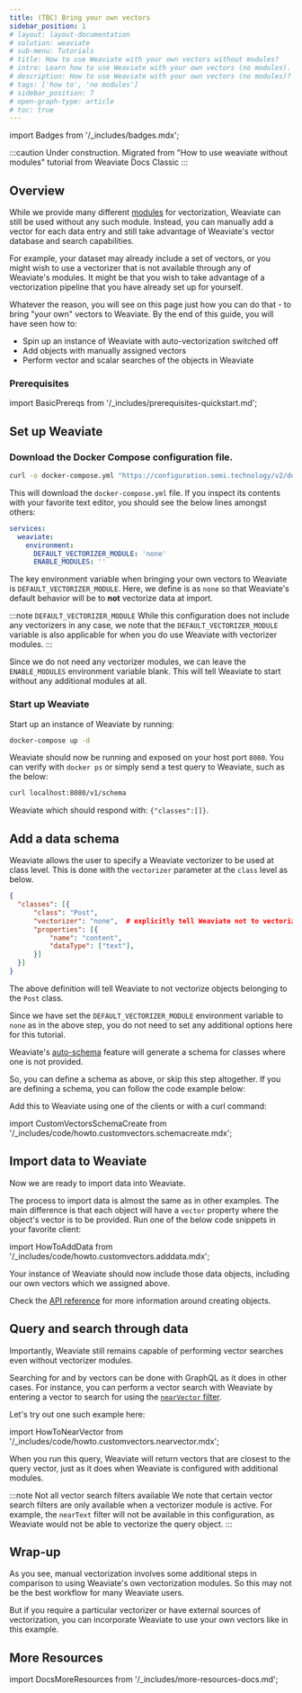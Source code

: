 ```yaml
---
title: (TBC) Bring your own vectors
sidebar_position: 1
# layout: layout-documentation
# solution: weaviate
# sub-menu: Tutorials
# title: How to use Weaviate with your own vectors without modules?
# intro: Learn how to use Weaviate with your own vectors (no modules).
# description: How to use Weaviate with your own vectors (no modules)?
# tags: ['how to', 'no modules']
# sidebar_position: 7
# open-graph-type: article
# toc: true
---
```

import Badges from '/_includes/badges.mdx';

<Badges/>

<!-- TODO: Finish this page! -->
:::caution Under construction.
Migrated from "How to use weaviate without modules" tutorial from Weaviate Docs Classic
:::

## Overview
While we provide many different [modules](../modules/index.md) for vectorization, Weaviate can still be used without any such module. Instead, you can manually add a vector for each data entry and still take advantage of Weaviate's vector database and search capabilities. 

For example, your dataset may already include a set of vectors, or you might wish to use a vectorizer that is not available through any of Weaviate's modules. It might be that you wish to take advantage of a vectorization pipeline that you have already set up for yourself. 

Whatever the reason, you will see on this page just how you can do that - to bring "your own" vectors to Weaviate. By the end of this guide, you will have seen how to:
- Spin up an instance of Weaviate with auto-vectorization switched off
- Add objects with manually assigned vectors
- Perform vector and scalar searches of the objects in Weaviate

### Prerequisites

<!-- To SW: What do you think about something like this to define prerequisites @ different levels? -->
import BasicPrereqs from '/_includes/prerequisites-quickstart.md';

<BasicPrereqs />

## Set up Weaviate

### Download the Docker Compose configuration file. 
<!-- TODO: {{site.weaviate_version needs to be replaced}} -->
```bash
curl -o docker-compose.yml "https://configuration.semi.technology/v2/docker-compose/docker-compose.yml?modules=standalone&runtime=docker-compose&weaviate_version={{ site.weaviate_version }}"
```

This will download the `docker-compose.yml` file. If you inspect its contents with your favorite text editor, you should see the below lines amongst others:

```yaml
services:
  weaviate:
    environment:
      DEFAULT_VECTORIZER_MODULE: 'none'
      ENABLE_MODULES: ''
```

The key environment variable when bringing your own vectors to Weaviate is `DEFAULT_VECTORIZER_MODULE`. Here, we define is as `none` so that Weaviate's default behavior will be to **not** vectorize data at import. 

:::note `DEFAULT_VECTORIZER_MODULE`
While this configuration does not include any vectorizers in any case, we note that the `DEFAULT_VECTORIZER_MODULE` variable is also applicable for when you do use Weaviate with vectorizer modules. 
:::

Since we do not need any vectorizer modules, we can leave the `ENABLE_MODULES` environment variable blank. This will tell Weaviate to start without any additional modules at all.

### Start up Weaviate
Start up an instance of Weaviate by running:
```bash
docker-compose up -d
```

Weaviate should now be running and exposed on your host port `8080`. You can verify with `docker ps` or simply send a test query to Weaviate, such as the below:

```bash
curl localhost:8080/v1/schema
```

Weaviate which should respond with: `{"classes":[]}`.

## Add a data schema

Weaviate allows the user to specify a Weaviate vectorizer to be used at class level. This is done with the `vectorizer` parameter at the `class` level as below. 

```json
{
  "classes": [{
      "class": "Post",
      "vectorizer": "none",  # explicitly tell Weaviate not to vectorize anything, we are providing the vectors ourselves
      "properties": [{
          "name": "content",
          "dataType": ["text"],
      }]
  }]
}
```

The above definition will tell Weaviate to not vectorize objects belonging to the `Post` class. 

Since we have set the `DEFAULT_VECTORIZER_MODULE` environment variable to `none` as in the above step,  you do not need to set any additional options here for this tutorial. 

Weaviate's [auto-schema](../configuration/schema-configuration.md#auto-schema) feature will generate a schema for classes where one is not provided.  

So, you can define a schema as above, or skip this step altogether. If you are defining a schema, you can follow the code example below:

Add this to Weaviate using one of the clients or with a curl command:

import CustomVectorsSchemaCreate from '/_includes/code/howto.customvectors.schemacreate.mdx';

<CustomVectorsSchemaCreate/>

<!-- TODO - Should we write a standard snippet about querying data schema? -->

## Import data to Weaviate

Now we are ready to import data into Weaviate. 

The process to import data is almost the same as in other examples. The main difference is that each object will have a `vector` property where the object's vector is to be provided. Run one of the below code snippets in your favorite client:

<!-- TODO - Rewrite this code example to use batch imports -->
import HowToAddData from '/_includes/code/howto.customvectors.adddata.mdx';

<HowToAddData/>

<!-- TODO - Should write a standard snippet about querying data objects (w/ vectors in results) -->
Your instance of Weaviate should now include those data objects, including our own vectors which we assigned above.

Check the [API reference](../references/rest/objects.md#create-a-data-object-with-custom-vectors) for more information around creating objects.

## Query and search through data

Importantly, Weaviate still remains capable of performing vector searches even without vectorizer modules. 

Searching for and by vectors can be done with GraphQL as it does in other cases. For instance, you can perform a vector search with Weaviate by entering a vector to search for using the [`nearVector` filter](../references/graphql/vector-search-parameters.md#nearVector). 

Let's try out one such example here:

import HowToNearVector from '/_includes/code/howto.customvectors.nearvector.mdx';

<HowToNearVector/>

When you run this query, Weaviate will return vectors that are closest to the query vector, just as it does when Weaviate is configured with additional modules. 

:::note Not all vector search filters available
We note that certain vector search filters are only available when a vectorizer module is active. For example, the `nearText` filter will not be available in this configuration, as Weaviate would not be able to vectorize the query object. 
:::

## Wrap-up

As you see, manual vectorization involves some additional steps in comparison to using Weaviate's own vectorization modules. So this may not be the best workflow for many Weaviate users. 

But if you require a particular vectorizer or have external sources of vectorization, you can incorporate Weaviate to use your own vectors like in this example. 

## More Resources

import DocsMoreResources from '/_includes/more-resources-docs.md';

<DocsMoreResources />
